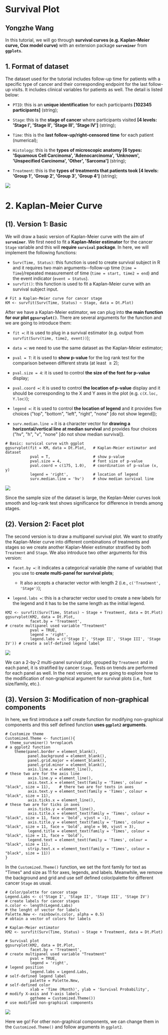 # Survival Plot
## Yongzhe Wang

In this tutorial, we will go through **survival curves (e.g. Kaplan-Meier curve, Cox model curve)** with an extension package **`survminer`** from **`ggplots`**.

## 1. Format of dataset
The dataset used for the tutorial includes follow-up time for patients with a specific type of cancer and their corresponding endpoint for the last follow-up visits. It includes clinical variables for patients as well. The detail is listed below:

-   `PTID`: this is an **unique identification** for each participants **[102345 participants]** (string);

-   `Stage`: this is the **stage of cancer** where participants visited **[4 levels: 'Stage I', 'Stage II', 'Stage III', 'Stage IV']** (string);

-   `Time`: this is the **last follow-up/right-censored time** for each patient (numerical);

-   `Histology`: this is the **types of microscopic anatomy [6 types: 'Squamous Cell Carcinoma', 'Adenocarcinoma', 'Unknown', 'Unspecified Carcinoma', 'Other', 'Sarcoma']** (string);

-   `Treatment`: this is the **types of treatments that patients took [4 levels: 'Group 1', 'Group 2', 'Group 3', 'Group 4']** (string);

![](https://github.com/YzwIsALaity/Survival-Plot-Tutorial-in-R/blob/cdd019f687706b20a49d042677ca253cd0db7cde/Dataset%20Table.png)

# 2. Kaplan-Meier Curve
## (1). Version 1: Basic
We will draw a basic version of Kaplan-Meier curve with the aim of **`survminer`**. We first need to fit a **Kaplan-Meier estimator** for the cancer `Stage` variable and this will **require `survival` package**. In here, we will implement the following functions:

-   `Surv(Time, Status)`: this function is used to create survival subject in R and it requires two main arguments--follow-up time (`time = Time`)/repeated measurement of time (`time = start, time2 = end`) and the event indicator (`event = Status`).
-   `survfit()`: this function is used to fit a Kaplan-Meier curve with an survival subject input.

```
# Fit a Kaplan-Meier curve for cancer stage
KM <- survfit(Surv(Time, Status) ~ Stage, data = Dt.Plot)
```

After we have a Kaplan-Meier estimator, we can plug into **the main function for our plot `ggsurvplot()`**. There are several arguments for the function and we are going to introduce them:

-   `fit =`: it is used to plug in a survival estimator (e.g. output from `survfit(Surv(time, time2, event))`);

-   `data =`: we need to use the same dataset as the Kaplan-Meier estimator;

-   `pval = T`: it is used to **show p-value** for the log rank test for the comparison between different strata (at least $\geq 2$);

-   `pval.size = 4`: it is used to control **the size of the font for p-value** display;

-   `pval.coord =`: it is used to control **the location of p-value** display and it should be corresponding to the X and Y axes in the plot (e.g. `c(X.loc, Y.loc)`);

-   `legend =`: it is used to control **the location of legend** and it provides five choices ("top", "bottom", "left", "right", "none" [do not show legend]);

-   `surv.median.line =` it is a character vector for **drawing a horizontal/vertical line at median survival** and provides four choices ("hv", "h", "v", "none" [do not show median survival]).

```
# Basic: survical curve with ggplot
ggsurvplot(fit = KM, data = Dt.Plot,   # Kaplan-Meier estimator and dataset               
           pval = T,                   # show p-value
           pval.size = 4,              # font size of p-value
           pval.coord = c(175, 1.0),   # coordination of p-value (x, y)
           legend = 'right',           # location of legend
           surv.median.line = 'hv')    # show median survival line 
```

![](https://github.com/YzwIsALaity/Survival-Plot-Tutorial-in-R/blob/cdd019f687706b20a49d042677ca253cd0db7cde/Version%201.tiff)

Since the sample size of the dataset is large, the Keplan-Meier curves look smooth and log-rank test shows significance for difference in trends among stages.

## (2). Version 2: Facet plot
The second version is to draw a multipanel survival plot. We want to stratify the Kaplan-Meier curve into different combinations of treatments and stages so we create another Kaplan-Meier estimator stratified by both `Treatment` and `Stage`. We also introduce two other arguments for this version:

-   `facet.by =`: it indicates a categorical variable (the name of variable) that you use to **create multi-panel for survival plots**;

    +   It also accepts a character vector with length 2 (i.e., `c('Treatment', 'Stage')`);
    
-   `legend.labs =`: this is a character vector used to create a new labels for the legend and it has to be the same length as the initial legend.

```
KM2 <- survfit(Surv(Time, Status) ~ Stage + Treatment, data = Dt.Plot)
ggsurvplot(KM2, data = Dt.Plot, 
           facet.by = 'Treatment',                                          # create multipanel used variable "Treatment"
           pval = TRUE, 
           legend = 'right', 
           legend.labs = c('Stage I', 'Stage II', 'Stage III', 'Stage IV')) # create a self-defined legend label
```

![](https://github.com/YzwIsALaity/Survival-Plot-Tutorial-in-R/blob/cdd019f687706b20a49d042677ca253cd0db7cde/Version%202.tiff)

We can a 2-by-2 multi-panel survival plot, grouped by `Treatment` and in each panel, it is stratified by cancer `Stage`. Tests on trends are performed for each panel as well. In the next version, we are going to explore how to the modification of non-graphical argument for survival plots (i.e., font size/family, etc.).

## (3). Version 3: Modification of non-graphical components

In here, we first introduce a self create function for modifying non-graphical components and this self defined function **uses `ggplot2` arguments**.

```
# Customize theme
Customized.Theme <- function(){
  theme_survminer() %+replace%                                        # a ggplot2 function 
    theme(panel.border = element_blank(),
          panel.background = element_blank(),                    
          panel.grid.major = element_blank(), 
          panel.grid.minor = element_blank(), 
          axis.line.x = element_line(),                               # these two are for the axis line
          axis.line.y = element_line(),
          axis.text.x = element_text(family = 'Times', colour = "black", size = 11),    # there two are for texts in axes
          axis.text.y = element_text(family = 'Times', colour = "black", size = 11),
          axis.ticks.x = element_line(),                              # these two are for ticks in axes
          axis.ticks.y = element_line(),
          axis.title.x = element_text(family = 'Times', colour = "black", size = 11, face = 'bold', vjust = -1),                              
          axis.title.y = element_text(family = 'Times', colour = "black", size = 11, face = 'bold', angle = 90, vjust = 3),
          legend.title = element_text(family = 'Times', colour = "black", size = 11, face = 'bold'),
          legend.text = element_text(family = 'Times', colour = "black", size = 11),
          strip.text.x = element_text(family = 'Times', colour = "black", size = 11))
}
```

In the `Customized.Theme()` function, we set the font family for text as "Times" and size as 11 for axes, legends, and labels. Meanwhile, we remove the background and grid and use self defined color/palette for different cancer `Stage` as usual.

```
# Color/palette for cancer stage
Legend.Labs <- c('Stage I', 'Stage II', 'Stage III', 'Stage IV')            # create labels for cancer stages
n.color <- length(Legend.Labs)                                              # the lenght of vector for labels
Palette.New <- rainbow(n.color, alpha = 0.5)                                # obtain a vector of colors for labels

# Kaplan-Meier estimator
KM2 <- survfit(Surv(Time, Status) ~ Stage + Treatment, data = Dt.Plot)    

# Survival plot
ggsurvplot(KM2, data = Dt.Plot, 
           facet.by = 'Treatment',                                          # create multipanel used variable "Treatment"
           pval = TRUE, 
           legend = 'right',                                                # legend position
           legend.labs = Legend.Labs,                                       # self-defined legend label
           palette = Palette.New,                                           # self-defined color
           xlab = 'Time (Month)', ylab = 'Survival Probability',            # modify X-axis and Y-axis labels
           ggtheme = Customized.Theme())                                    # use modified non-graphical components
```

![](https://github.com/YzwIsALaity/Survival-Plot-Tutorial-in-R/blob/cdd019f687706b20a49d042677ca253cd0db7cde/Version%203.tiff)

Here we go! For other non-graphical components, we can change them in the `Customized.Theme()` and follow arguments in `ggplot2`.


